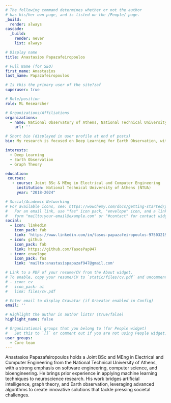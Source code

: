 ```yaml
---
# The following command determines whether or not the author
# has his/her own page, and is listed on the /People/ page.
_build:
  render: always
cascade:
  _build:
    render: never
    list: always

# Display name
title: Anastasios Papazafeiropoulos

# Full Name (for SEO)
first_name: Anastasios
last_name: Papazafeiropoulos

# Is this the primary user of the site?zaf
superuser: true

# Role/position
role: ML Researcher

# Organizations/Affiliations
organizations:
  - name: National Observatory of Athens, National Technical University of Athens
    url: ''

# Short bio (displayed in user profile at end of posts)
bio: My research is focused on Deep Learning for Earth Observation, with an emphasis on extreme events.

interests:
  - Deep Learning 
  - Earth Observation
  - Graph Theory

education:
 courses:
   - course: Joint BSc & MEng in Electrical and Computer Engineering
     institution: National Technical University of Athens (NTUA)
     year: "2018-2024"

# Social/Academic Networking
# For available icons, see: https://wowchemy.com/docs/getting-started/page-builder/#icons
#   For an email link, use "fas" icon pack, "envelope" icon, and a link in the
#   form "mailto:your-email@example.com" or "#contact" for contact widget.
social:
  - icon: linkedin
    icon_pack: fab
    link: 'https://www.linkedin.com/in/tasos-papazafeiropoulos-975032190/'
  - icon: github
    icon_pack: fab
    link: https://github.com/TasosPap947
  - icon: envelope
    icon_pack: fas
    link: 'mailto:anastasispapazaf947@gmail.com'

# Link to a PDF of your resume/CV from the About widget.
# To enable, copy your resume/CV to `static/files/cv.pdf` and uncomment the lines below.
# - icon: cv
#   icon_pack: ai
#   link: files/cv.pdf

# Enter email to display Gravatar (if Gravatar enabled in Config)
email: ''

# Highlight the author in author lists? (true/false)
highlight_name: false

# Organizational groups that you belong to (for People widget)
#   Set this to `[]` or comment out if you are not using People widget.
user_groups:
  - Core team
---
```


Anastasios Papazafeiropoulos holds a Joint BSc and MEng in Electrical and Computer Engineering from the National Technical University of Athens, with a strong emphasis on software engineering, computer science, and bioengineering. He brings prior experience in applying machine learning techniques to neuroscience research. His work bridges artificial intelligence, graph theory, and Earth observation, leveraging advanced algorithms to create innovative solutions that tackle pressing societal challenges.